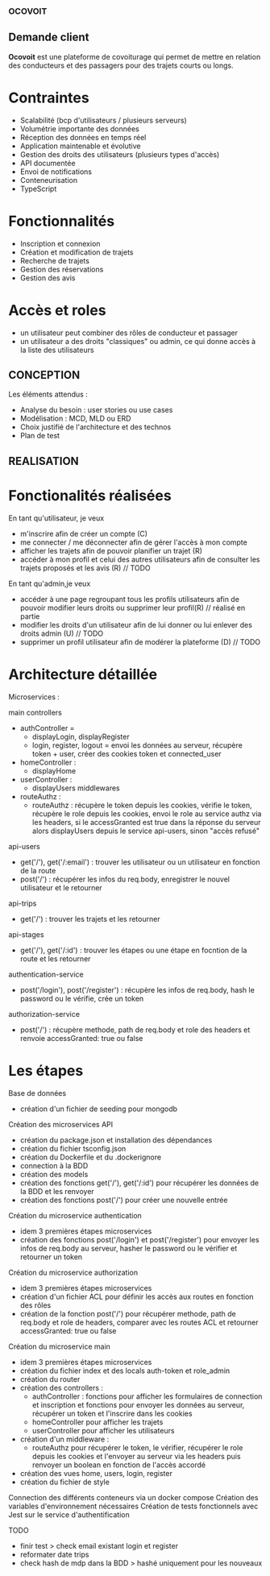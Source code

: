 ### OCOVOIT

## Demande client

**Ocovoit** est une plateforme de covoiturage qui permet de mettre en relation des conducteurs et des passagers pour des trajets courts ou longs.

# Contraintes

* Scalabilité (bcp d'utilisateurs / plusieurs serveurs)
* Volumétrie importante des données
* Réception des données en temps réel
* Application maintenable et évolutive
* Gestion des droits des utilisateurs (plusieurs types d'accès)
* API documentée
* Envoi de notifications
* Conteneurisation
* TypeScript

# Fonctionnalités

* Inscription et connexion
* Création et modification de trajets
* Recherche de trajets
* Gestion des réservations
* Gestion des avis

# Accès et roles
* un utilisateur peut combiner des rôles de conducteur et passager
* un utilisateur a des droits "classiques" ou admin, ce qui donne accès à la liste des utilisateurs

## CONCEPTION

Les éléments attendus : 
- Analyse du besoin : user stories ou use cases
- Modélisation : MCD, MLD ou ERD
- Choix justifié de l'architecture et des technos
- Plan de test

## REALISATION

# Fonctionalités réalisées
En tant qu'utilisateur, je veux
- m'inscrire afin de créer un compte (C) 
- me connecter / me déconnecter afin de gérer l'accès à mon compte 
- afficher les trajets afin de pouvoir planifier un trajet (R) 
- accéder à mon profil et celui des autres utilisateurs afin de consulter les trajets proposés et les avis (R) // TODO

En tant qu'admin,je veux 
- accéder à une page regroupant tous les profils utilisateurs afin de pouvoir modifier leurs droits ou supprimer leur profil(R) // réalisé en partie
- modifier les droits d'un utilisateur afin de lui donner ou lui enlever des droits admin (U) // TODO
- supprimer un profil utilisateur afin de modérer la plateforme (D) // TODO

# Architecture détaillée

Microservices : 

main 
controllers
- authController = 
    - displayLogin, displayRegister
    - login, register, logout = envoi les données au serveur, récupère  token + user, créer des cookies token et connected_user
- homeController : 
    - displayHome
- userController : 
    - displayUsers 
middlewares 
- routeAuthz : 
    - routeAuthz : récupère le token depuis les cookies, vérifie le token, récupère le role depuis les cookies, envoi le role au service authz via les headers, si le accessGranted est true dans la réponse du serveur alors displayUsers depuis le service api-users, sinon "accès refusé"

api-users
- get('/'), get('/:email') : trouver les utilisateur ou un utilisateur en fonction de la route
- post('/') : récupérer les infos du req.body, enregistrer le nouvel utilisateur et le retourner

api-trips
- get('/') : trouver les trajets et les retourner

api-stages
- get('/'), get('/:id') : trouver les étapes ou une étape en focntion de la route et les retourner

authentication-service
- post('/login'), post('/register') : récupère les infos de req.body, hash le password ou le vérifie, crée un token

authorization-service 
- post('/') : récupère methode, path de req.body et role des headers et renvoie accessGranted: true ou false

# Les étapes

Base de données
- création d'un fichier de seeding pour mongodb

Création des microservices API 
- création du package.json et installation des dépendances
- création du fichier tsconfig.json
- création du Dockerfile et du .dockerignore
- connection à la BDD
- création des models
- création des fonctions get('/'), get('/:id') pour récupérer les données de la BDD et les renvoyer
- création des fonctions post('/') pour créer une nouvelle entrée

Création du microservice authentication 
- idem 3 premières étapes microservices 
- création des fonctions post('/login') et post('/register') pour envoyer les infos de req.body au serveur, hasher le password ou le vérifier et retourner un token

Création du microservice authorization 
- idem 3 premières étapes microservices 
- création d'un fichier ACL pour définir les accès aux routes en fonction des rôles
- création de la fonction post('/') pour récupérer methode, path de req.body et role de headers, comparer avec les routes ACL et retourner accessGranted: true ou false

Création du microservice main
- idem 3 premières étapes microservices 
- création du fichier index et des locals auth-token et role_admin
- création du router
- création des controllers : 
  - authController : fonctions pour afficher les formulaires de connection et inscription et fonctions pour envoyer les données au serveur, récupérer un token et l'inscrire dans les cookies
  - homeController pour afficher les trajets
  - userController pour afficher les utilisateurs
- création d'un middleware : 
  - routeAuthz pour récupérer le token, le vérifier, récupérer le role depuis les cookies et 
   l'envoyer au serveur via les headers puis renvoyer un boolean en fonction de l'accès accordé
- création des vues home, users, login, register
- création du fichier de style

Connection des différents conteneurs via un docker compose
Création des variables d'environnement nécessaires
Création de tests fonctionnels avec Jest sur le service d'authentification

TODO
- finir test > check email existant login et register
- reformater date trips
- check hash de mdp dans la BDD > hashé uniquement pour les nouveaux